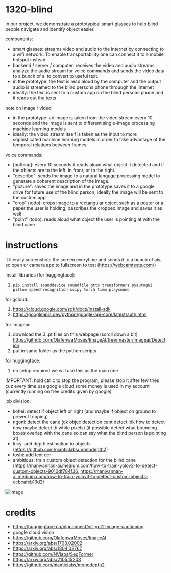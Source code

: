 # 1320-blind

In our project, we demonstrate a prototypical smart glasses to help blind people navigate and identify object easier.

components:
- smart glasses: streams video and audio to the internet by connecting to a wifi network. To enable transportability one can connect it to a mobile hotspot instead.
- backend / server / computer: receives the video and audio streams; analyze the audio stream for voice commands and sends the video data to a bunch of ai to convert to useful text.
- in the prototype: the text is read aloud by the computer and the output audio is streamed to the blind persons phone throuugh the internet
- ideally: the text is sent to a custom app on the blind persons phone and it reads out the texts

note on image / video:
- in the prototype: an image is taken from the video stream every 10 seconds and the image is sent to different single-image processing machine learning models
- ideally: the video stream itself is taken as the input to more sophisticated machine learning models in order to take advantage of the temporal relations between frames

voice commands:
- [nothing]: every 10 seconds it reads aloud what object it detected and if the objects are to the left, in front, or to the right.
- "describe": sends the image to a natural languge processing model to generate a coherent description of the image.
- "picture": saves the image and in the prototype saves it to a google drive for future use of the blind person; ideally the image will be sent to the custom app
- "crop" (todo): crops image to a rectangular object such as a poster or a paper the user is holding; describes the cropped image and saves it as well
- "point" (todo): reads aloud what object the user is pointing at with the blind cane

# instructions

it literally screenshots the screen everytime and sends it to a bunch of ais; 
so open ur camera app to fullscreen to test (https://webcamtests.com/)

install libraries (for huggingface): 

1. `pip install sounddevice soundfile gtts transformers pyautogui pillow speechrecognition scipy torch timm playsound`

for gcloud:

1. https://cloud.google.com/sdk/docs/install-sdk
2. https://googleapis.dev/python/google-api-core/latest/auth.html

for imageai:

1. download the 3 .pt files on this webpage (scroll down a bit) https://github.com/OlafenwaMoses/ImageAI/tree/master/imageai/Detection
2. put in same folder as the python scripts

for huggingface:

1. no setup required we will use this as the main one

IMPORTANT: hold ctrl c to stop the program; please stop it after few tries cuz every time use google cloud some money is used in my account (currently running on free credits given by google)

job division:

- kohei: detect if object left or right (and maybe if object on ground to prevent tripping)
- ngoni: detect the cane (ok objec detection cant detect idk how to detect now maybe detect th white pixels) (if possible detect what bounding boxes overlap with the cane so can say what the blind person is pointing at)
- lucy: add depth estimation to objects (https://github.com/nianticlabs/monodepth2)
- toshi: add text ocr
- ambitious: train custom object detection for the blind cane (https://manivannan-ai.medium.com/how-to-train-yolov2-to-detect-custom-objects-9010df784f36, https://manivannan-ai.medium.com/how-to-train-yolov3-to-detect-custom-objects-ccbcafeb13d2)

![image](https://cdn.discordapp.com/attachments/652418855142031361/1094896113640804393/o10042023154935.png)

# credits

- https://huggingface.co/nlpconnect/vit-gpt2-image-captioning
- google cloud vision
- https://github.com/OlafenwaMoses/ImageAI
- https://arxiv.org/abs/1708.02002
- https://arxiv.org/abs/1804.02767
- https://github.com/NVlabs/SegFormer
- https://arxiv.org/abs/2105.15203
- https://github.com/nianticlabs/monodepth2
